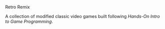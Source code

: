 
Retro Remix

A collection of modified classic video games built following _Hands-On Intro to Game Programming_.
